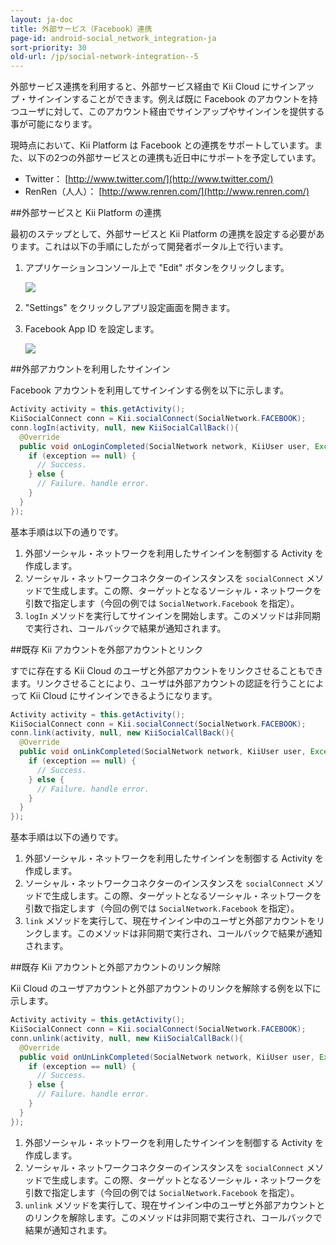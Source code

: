 ```yaml
---
layout: ja-doc
title: 外部サービス（Facebook）連携
page-id: android-social_network_integration-ja
sort-priority: 30
old-url: /jp/social-network-integration--5
---
```

外部サービス連携を利用すると、外部サービス経由で Kii Cloud にサインアップ・サインインすることができます。例えば既に Facebook のアカウントを持つユーザに対して、このアカウント経由でサインアップやサインインを提供する事が可能になります。

現時点において、Kii Platform は Facebook との連携をサポートしています。また、以下の2つの外部サービスとの連携も近日中にサポートを予定しています。

 * Twitter： [http://www.twitter.com/](http://www.twitter.com/)
 * RenRen（人人）： [http://www.renren.com/](http://www.renren.com/)


##外部サービスと Kii Platform の連携

最初のステップとして、外部サービスと Kii Platform の連携を設定する必要があります。これは以下の手順にしたがって開発者ポータル上で行います。

1. アプリケーションコンソール上で "Edit" ボタンをクリックします。

    ![](01.png)

2. "Settings" をクリックしアプリ設定画面を開きます。
3. Facebook App ID を設定します。

    ![](02.png)

##外部アカウントを利用したサインイン

Facebook アカウントを利用してサインインする例を以下に示します。

```java
Activity activity = this.getActivity();
KiiSocialConnect conn = Kii.socialConnect(SocialNetwork.FACEBOOK);
conn.logIn(activity, null, new KiiSocialCallBack(){
  @Override
  public void onLoginCompleted(SocialNetwork network, KiiUser user, Exception exception) {
    if (exception == null) {
      // Success.
    } else {
      // Failure. handle error.
    }
  }
});
```

基本手順は以下の通りです。

1. 外部ソーシャル・ネットワークを利用したサインインを制御する Activity を作成します。
2. ソーシャル・ネットワークコネクターのインスタンスを `socialConnect` メソッドで生成します。この際、ターゲットとなるソーシャル・ネットワークを引数で指定します（今回の例では `SocialNetwork.Facebook` を指定）。
3. `logIn` メソッドを実行してサインインを開始します。このメソッドは非同期で実行され、コールバックで結果が通知されます。

##既存 Kii アカウントを外部アカウントとリンク

すでに存在する Kii Cloud のユーザと外部アカウントをリンクさせることもできます。リンクさせることにより、ユーザは外部アカウントの認証を行うことによって Kii Cloud にサインインできるようになります。

```java
Activity activity = this.getActivity();
KiiSocialConnect conn = Kii.socialConnect(SocialNetwork.FACEBOOK);
conn.link(activity, null, new KiiSocialCallBack(){
  @Override
  public void onLinkCompleted(SocialNetwork network, KiiUser user, Exception exception) {
    if (exception == null) {
      // Success.
    } else {
      // Failure. handle error.
    }
  }
});
```

基本手順は以下の通りです。

1. 外部ソーシャル・ネットワークを利用したサインインを制御する Activity を作成します。
2. ソーシャル・ネットワークコネクターのインスタンスを `socialConnect` メソッドで生成します。この際、ターゲットとなるソーシャル・ネットワークを引数で指定します（今回の例では `SocialNetwork.Facebook` を指定）。
3. `link` メソッドを実行して、現在サインイン中のユーザと外部アカウントをリンクします。このメソッドは非同期で実行され、コールバックで結果が通知されます。


##既存 Kii アカウントと外部アカウントのリンク解除

Kii Cloud のユーザアカウントと外部アカウントのリンクを解除する例を以下に示します。

```java
Activity activity = this.getActivity();
KiiSocialConnect conn = Kii.socialConnect(SocialNetwork.FACEBOOK);
conn.unlink(activity, null, new KiiSocialCallBack(){
  @Override
  public void onUnLinkCompleted(SocialNetwork network, KiiUser user, Exception exception) {
    if (exception == null) {
      // Success.
    } else {
      // Failure. handle error.
    }
  }
});
```

1. 外部ソーシャル・ネットワークを利用したサインインを制御する Activity を作成します。
2. ソーシャル・ネットワークコネクターのインスタンスを `socialConnect` メソッドで生成します。この際、ターゲットとなるソーシャル・ネットワークを引数で指定します（今回の例では `SocialNetwork.Facebook` を指定）。
3. `unlink` メソッドを実行して、現在サインイン中のユーザと外部アカウントとのリンクを解除します。このメソッドは非同期で実行され、コールバックで結果が通知されます。
